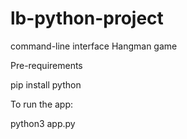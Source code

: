 # lb-python-project

command-line interface Hangman game

 Pre-requirements 

<!-- Install python 3 -->
pip install python

To run the app:

python3 app.py


